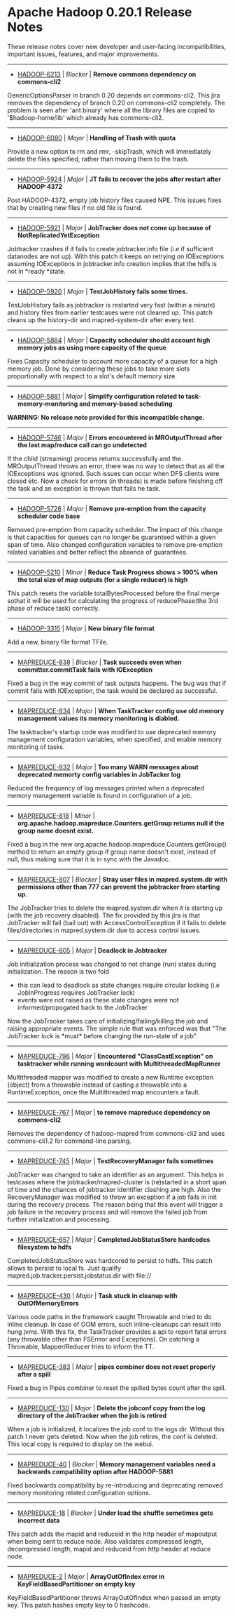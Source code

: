 
<!---
# Licensed to the Apache Software Foundation (ASF) under one
# or more contributor license agreements.  See the NOTICE file
# distributed with this work for additional information
# regarding copyright ownership.  The ASF licenses this file
# to you under the Apache License, Version 2.0 (the
# "License"); you may not use this file except in compliance
# with the License.  You may obtain a copy of the License at
#
#     http://www.apache.org/licenses/LICENSE-2.0
#
# Unless required by applicable law or agreed to in writing, software
# distributed under the License is distributed on an "AS IS" BASIS,
# WITHOUT WARRANTIES OR CONDITIONS OF ANY KIND, either express or implied.
# See the License for the specific language governing permissions and
# limitations under the License.
-->
# Apache Hadoop  0.20.1 Release Notes

These release notes cover new developer and user-facing incompatibilities, important issues, features, and major improvements.


---

* [HADOOP-6213](https://issues.apache.org/jira/browse/HADOOP-6213) | *Blocker* | **Remove commons dependency on commons-cli2**

GenericOptionsParser in branch 0.20 depends on commons-cli2. This jira removes the dependency of branch 0.20 on commons-cli2 completely. The problem is seen after 'ant binary' where all the library files are copied to '$hadoop-home/lib' which already has commons-cli2.


---

* [HADOOP-6080](https://issues.apache.org/jira/browse/HADOOP-6080) | *Major* | **Handling of  Trash with quota**

Provide a new option to rm and rmr, -skipTrash, which will immediately delete the files specified, rather than moving them to the trash.


---

* [HADOOP-5924](https://issues.apache.org/jira/browse/HADOOP-5924) | *Major* | **JT fails to recover the jobs after restart after HADOOP:4372**

Post HADOOP-4372, empty job history files caused NPE. This issues fixes that by creating new files if no old file is found.


---

* [HADOOP-5921](https://issues.apache.org/jira/browse/HADOOP-5921) | *Major* | **JobTracker does not come up because of NotReplicatedYetException**

Jobtracker crashes if it fails to create jobtracker.info file (i.e if sufficient datanodes are not up). With this patch it keeps on retrying on IOExceptions assuming IOExceptions in jobtracker.info creation implies that the hdfs is not in \*ready \*state.


---

* [HADOOP-5920](https://issues.apache.org/jira/browse/HADOOP-5920) | *Major* | **TestJobHistory fails some times.**

TestJobHistory fails as jobtracker is restarted very fast (within a minute) and history files from earlier testcases were not cleaned up. This patch cleans up the history-dir and mapred-system-dir after every test.


---

* [HADOOP-5884](https://issues.apache.org/jira/browse/HADOOP-5884) | *Major* | **Capacity scheduler should account high memory jobs as using more capacity of the queue**

Fixes Capacity scheduler to account more capacity of a queue for a high memory job. Done by considering these jobs to
take more slots proportionally with respect to a slot's default memory size.


---

* [HADOOP-5881](https://issues.apache.org/jira/browse/HADOOP-5881) | *Major* | **Simplify configuration related to task-memory-monitoring and memory-based scheduling**

**WARNING: No release note provided for this incompatible change.**


---

* [HADOOP-5746](https://issues.apache.org/jira/browse/HADOOP-5746) | *Major* | **Errors encountered in MROutputThread after the last map/reduce call can go undetected**

If the child (streaming) process returns successfully and the MROutputThread throws an error, there was no way to detect that as all the IOExceptions was ignored. Such issues can occur when DFS clients were closed etc. Now a check for errors (in threads) is made before finishing off the task and an exception is thrown that fails he task.


---

* [HADOOP-5726](https://issues.apache.org/jira/browse/HADOOP-5726) | *Major* | **Remove pre-emption from the capacity scheduler code base**

Removed pre-emption from capacity scheduler. The impact of this change is that capacities for queues can no longer be guaranteed within a given span of time. Also changed configuration variables to remove pre-emption related variables and better reflect the absence of guarantees.


---

* [HADOOP-5210](https://issues.apache.org/jira/browse/HADOOP-5210) | *Minor* | **Reduce Task Progress shows \> 100% when the total size of map outputs (for a single reducer) is high**

This patch resets the variable totalBytesProcessed before the final merge sothat it will be used for calculating the progress of reducePhase(the 3rd phase of reduce task) correctly.


---

* [HADOOP-3315](https://issues.apache.org/jira/browse/HADOOP-3315) | *Major* | **New binary file format**

Add a new, binary file format TFile.


---

* [MAPREDUCE-838](https://issues.apache.org/jira/browse/MAPREDUCE-838) | *Blocker* | **Task succeeds even when committer.commitTask fails with IOException**

Fixed a bug in the way commit of task outputs happens. The bug was that if commit fails with IOException, the task would be declared as successful.


---

* [MAPREDUCE-834](https://issues.apache.org/jira/browse/MAPREDUCE-834) | *Major* | **When TaskTracker config use old memory management values its memory monitoring is diabled.**

The tasktracker's startup code was modified to use deprecated memory management configuration variables, when specified, and enable memory monitoring of tasks.


---

* [MAPREDUCE-832](https://issues.apache.org/jira/browse/MAPREDUCE-832) | *Major* | **Too many WARN messages about deprecated memorty config variables in JobTacker log**

Reduced the frequency of log messages printed when a deprecated memory management variable is found in configuration of a job.


---

* [MAPREDUCE-818](https://issues.apache.org/jira/browse/MAPREDUCE-818) | *Minor* | **org.apache.hadoop.mapreduce.Counters.getGroup returns null if the group name doesnt exist.**

Fixed a bug in the new org.apache.hadoop.mapreduce.Counters.getGroup() method to return an empty group if group name doesn't exist, instead of null, thus making sure that it is in sync with the Javadoc.


---

* [MAPREDUCE-807](https://issues.apache.org/jira/browse/MAPREDUCE-807) | *Blocker* | **Stray user files in mapred.system.dir with permissions other than 777 can prevent the jobtracker from starting up.**

The JobTracker tries to delete the mapred.system.dir when it is starting up (with the job recovery disabled). The fix provided by this jira is that JobTracker will fail (bail out) with AccessControlException if it fails to delete files/directories in mapred.system.dir due to access control issues.


---

* [MAPREDUCE-805](https://issues.apache.org/jira/browse/MAPREDUCE-805) | *Major* | **Deadlock in Jobtracker**

Job initialization process was changed to not change (run) states during initialization. The reason is two fold
- this can lead to deadlock as state changes require circular locking (i.e JobInProgress requires JobTracker lock)
- events were not raised as these state changes were not informed/propogated back to the JobTracker

Now the JobTracker takes care of initializing/failing/killing the job and raising appropriate events. The simple rule that was enforced was that "The JobTracker lock is \*must\* before changing the run-state of a job".


---

* [MAPREDUCE-796](https://issues.apache.org/jira/browse/MAPREDUCE-796) | *Major* | **Encountered "ClassCastException" on tasktracker while running wordcount with MultithreadedMapRunner**

Multithreaded mapper was modified to create a new Runtime exception (object) from a throwable instead of casting a throwable into a RuntimeException, once the Multithreaded map encounters a fault.


---

* [MAPREDUCE-767](https://issues.apache.org/jira/browse/MAPREDUCE-767) | *Major* | **to remove mapreduce dependency on commons-cli2**

Removes the dependency of hadoop-mapred from commons-cli2 and uses commons-cli1.2 for command-line parsing.


---

* [MAPREDUCE-745](https://issues.apache.org/jira/browse/MAPREDUCE-745) | *Major* | **TestRecoveryManager fails sometimes**

JobTracker was changed to take an identifier as an argument. This helps in testcases where the jobtracker/mapred-cluster is (re)started in a short span of time and the chances of jobtracker identifier clashing are high. Also the RecoveryManager was modified to throw an exception if a job fails in init during the recovery process. The reason being that this event will trigger a job failure in the recovery process and will remove the failed job from further initialization and processing.


---

* [MAPREDUCE-657](https://issues.apache.org/jira/browse/MAPREDUCE-657) | *Major* | **CompletedJobStatusStore hardcodes filesystem to hdfs**

CompletedJobStatusStore was hardcored to persist to hdfs. This patch allows to persist to local fs. Just qualify mapred.job.tracker.persist.jobstatus.dir with file://


---

* [MAPREDUCE-430](https://issues.apache.org/jira/browse/MAPREDUCE-430) | *Major* | **Task stuck in cleanup with OutOfMemoryErrors**

Various code paths in the framework caught Throwable and tried to do inline cleanup. In case of OOM errors, such inline-cleanups can result into hung jvms. With this fix, the TaskTracker provides a api to report fatal errors (any throwable other than FSErrror and Exceptions). On catching a Throwable, Mapper/Reducer tries to inform the TT.


---

* [MAPREDUCE-383](https://issues.apache.org/jira/browse/MAPREDUCE-383) | *Major* | **pipes combiner does not reset properly after a spill**

Fixed a bug in Pipes combiner to reset the spilled bytes count after the spill.


---

* [MAPREDUCE-130](https://issues.apache.org/jira/browse/MAPREDUCE-130) | *Major* | **Delete the jobconf copy from the log directory of the JobTracker when the job is retired**

When a job is initialized, it localizes the job conf to the logs dir. Without this patch I never gets deleted. Now when the job retires, the conf is deleted. This local copy is required to display on the webui.


---

* [MAPREDUCE-40](https://issues.apache.org/jira/browse/MAPREDUCE-40) | *Blocker* | **Memory management variables need a backwards compatibility option after HADOOP-5881**

Fixed backwards compatibility by re-introducing and deprecating removed memory monitoring related configuration options.


---

* [MAPREDUCE-18](https://issues.apache.org/jira/browse/MAPREDUCE-18) | *Blocker* | **Under load the shuffle sometimes gets incorrect data**

This patch adds the mapid and reduceid in the http header of mapoutput when being sent to reduce node. Also validates compressed length, decompressed length, mapid and reduceid from http header at reduce node.


---

* [MAPREDUCE-2](https://issues.apache.org/jira/browse/MAPREDUCE-2) | *Major* | **ArrayOutOfIndex error in KeyFieldBasedPartitioner on empty key**

KeyFieldBasedPartitioner throws ArrayOutOfIndex when passed an empty key. This patch hashes empty key to 0 hashcode.



